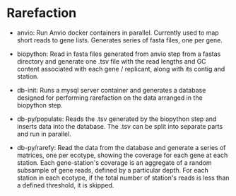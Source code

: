 # Rarefaction

* anvio: Run Anvio docker containers in parallel. Currently used to map short reads to gene lists. Generates series of fasta files, one per gene.

* biopython: Read in fasta files generated from anvio step from a fastas directory and generate one .tsv file with the read lengths and GC content associated with each gene / replicant, along with its contig and station.

* db-init: Runs a mysql server container and generates a database designed for performing rarefaction on the data arranged in the biopython step.

* db-py/populate: Reads the .tsv generated by the biopython step and inserts data into the database. The .tsv can be split into separate parts and run in parallel.

* db-py/rarefy: Read the data from the database and generate a series of matrices, one per ecotype, showing the coverage for each gene at each station. Each gene-station's coverage is an aggregate of a random subsample of gene reads, defined by a particular depth. For each station in each ecotype, if the total number of station's reads is less than a defined threshold, it is skipped.
